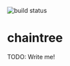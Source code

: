 ![build status](https://codebuild.eu-central-1.amazonaws.com/badges?uuid=eyJlbmNyeXB0ZWREYXRhIjoiZlMvVU9DaWlIL2MraWxybEJJbnVIT3pMbnE3anRxNVNvei9XSkRyZ3FscFdKY3dieVRXblBjaGY5dmZRaUJiVjA4Ky9KY2d4ZitiQy9DN0J5RDZuamdZPSIsIml2UGFyYW1ldGVyU3BlYyI6IlRZS0w3RndOTEpmbEo2bFgiLCJtYXRlcmlhbFNldFNlcmlhbCI6MX0%3D&branch=master)

# chaintree

TODO: Write me!